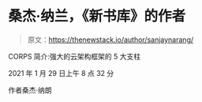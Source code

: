 # 桑杰·纳兰，《新书库》的作者

> 原文：<https://thenewstack.io/author/sanjaynarang/>

CORPS 简介:强大的云架构框架的 5 大支柱

2021 年 1 月 29 日上午 8 点 32 分

作者桑杰·纳朗